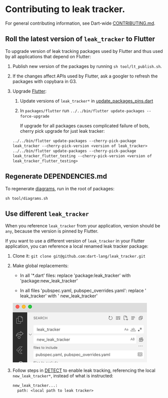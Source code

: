 # Contributing to leak tracker.

For general contributing information, see Dart-wide [CONTRIBUTING.md](https://github.com/dart-lang/.github/blob/main/CONTRIBUTING.md).

##  Roll the latest version of `leak_tracker` to Flutter

To upgrade version of leak tracking packages used by Flutter and thus used by
all applications that depend on Flutter:

1. Publish new version of the packages by running `sh tool/lt_publish.sh`.

2. If the changes affect APIs used by Flutter,
   ask a googler to refresh the packages with copybara in G3.

3. Upgrade [Flutter](https://github.com/flutter/flutter):

    1. Update versions of `leak_tracker*` in [update_packages_pins.dart](https://github.com/flutter/flutter/blob/main/packages/flutter_tools/lib/src/update_packages_pins.dart)
    2. In `packages/flutter` run `../../bin/flutter update-packages --force-upgrade`
  
       If upgrade for all packages causes complicated failure of bots, cherry pick upgrade for
       just leak tracker:
   
      ```
      ../../bin/flutter update-packages --cherry-pick-package leak_tracker --cherry-pick-version <version of leak_tracker> 
      ../../bin/flutter update-packages --cherry-pick-package leak_tracker_flutter_testing --cherry-pick-version <version of leak_tracker_flutter_testing>
      ```

## Regenerate DEPENDENCIES.md

To regenerate [diagrams](https://pub.dev/packages/layerlens), run in the root of packages:

```shell
sh tool/diagrams.sh
```

## Use different `leak_tracker`

When you reference `leak_tracker` from your application, version should be `any`, because
the version is pinned by Flutter.

If you want to use a different version of `leak_tracker` in your Flutter application,
you can reference a local renamed leak tracker package:

1. Clone it: `git clone git@github.com:dart-lang/leak_tracker.git`

2. Make global replacements:

   - In all '*.dart' files: replace 'package:leak_tracker' with 'package:new_leak_tracker'

   - In all files 'pubspec.yaml, pubspec_overrides.yaml': replace ' leak_tracker' with ' new_leak_tracker'

   ![replace](images/rename.png "Rename leak_tracker")

3. Follow steps in [DETECT](./DETECT.md) to enable leak tracking, referencing
   the local `new_leak_tracker*`, instead of what is instructed:

   ```
   new_leak_tracker...:
     path: <local path to leak tracker>
   ```
